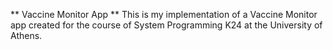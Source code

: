** Vaccine Monitor App **
This is my implementation of a Vaccine Monitor app created for the course of System Programming K24 at the University of Athens.
